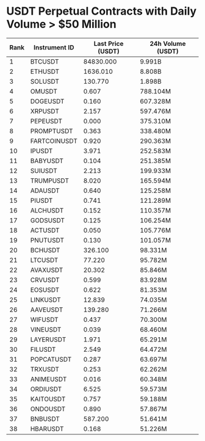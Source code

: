 # USDT Perpetual Contracts with Daily Volume > $50 Million

| Rank | Instrument ID | Last Price (USDT) | 24h Volume (USDT) |
|------|---------------|-------------------|-------------------|
| 1 | BTCUSDT | 84830.000 | 9.991B |
| 2 | ETHUSDT | 1636.010 | 8.808B |
| 3 | SOLUSDT | 130.770 | 1.898B |
| 4 | OMUSDT | 0.607 | 788.104M |
| 5 | DOGEUSDT | 0.160 | 607.328M |
| 6 | XRPUSDT | 2.157 | 597.476M |
| 7 | PEPEUSDT | 0.000 | 375.310M |
| 8 | PROMPTUSDT | 0.363 | 338.480M |
| 9 | FARTCOINUSDT | 0.920 | 290.363M |
| 10 | IPUSDT | 3.971 | 252.583M |
| 11 | BABYUSDT | 0.104 | 251.385M |
| 12 | SUIUSDT | 2.213 | 199.933M |
| 13 | TRUMPUSDT | 8.020 | 165.594M |
| 14 | ADAUSDT | 0.640 | 125.258M |
| 15 | PIUSDT | 0.741 | 121.289M |
| 16 | ALCHUSDT | 0.152 | 110.357M |
| 17 | GODSUSDT | 0.125 | 106.254M |
| 18 | ACTUSDT | 0.050 | 105.776M |
| 19 | PNUTUSDT | 0.130 | 101.057M |
| 20 | BCHUSDT | 326.100 | 98.331M |
| 21 | LTCUSDT | 77.220 | 95.782M |
| 22 | AVAXUSDT | 20.302 | 85.846M |
| 23 | CRVUSDT | 0.599 | 83.928M |
| 24 | EOSUSDT | 0.622 | 81.353M |
| 25 | LINKUSDT | 12.839 | 74.035M |
| 26 | AAVEUSDT | 139.280 | 71.266M |
| 27 | WIFUSDT | 0.437 | 70.300M |
| 28 | VINEUSDT | 0.039 | 68.460M |
| 29 | LAYERUSDT | 1.971 | 65.291M |
| 30 | FILUSDT | 2.549 | 64.472M |
| 31 | POPCATUSDT | 0.287 | 63.697M |
| 32 | TRXUSDT | 0.253 | 62.262M |
| 33 | ANIMEUSDT | 0.016 | 60.348M |
| 34 | ORDIUSDT | 6.525 | 59.573M |
| 35 | KAITOUSDT | 0.757 | 59.188M |
| 36 | ONDOUSDT | 0.890 | 57.867M |
| 37 | BNBUSDT | 587.200 | 51.641M |
| 38 | HBARUSDT | 0.168 | 51.226M |
